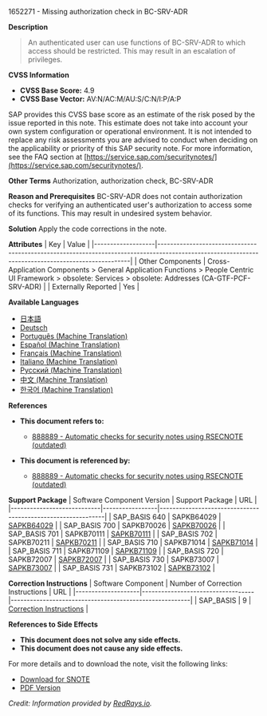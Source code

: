 1652271 - Missing authorization check in BC-SRV-ADR

**Description**
>An authenticated user can use functions of BC-SRV-ADR to which access should be restricted. This may result in an escalation of privileges.

**CVSS Information**
- **CVSS Base Score:** 4.9
- **CVSS Base Vector:** AV:N/AC:M/AU:S/C:N/I:P/A:P

SAP provides this CVSS base score as an estimate of the risk posed by the issue reported in this note. This estimate does not take into account your own system configuration or operational environment. It is not intended to replace any risk assessments you are advised to conduct when deciding on the applicability or priority of this SAP security note. For more information, see the FAQ section at [https://service.sap.com/securitynotes/](https://service.sap.com/securitynotes/).

**Other Terms**
Authorization, authorization check, BC-SRV-ADR

**Reason and Prerequisites**
BC-SRV-ADR does not contain authorization checks for verifying an authenticated user's authorization to access some of its functions. This may result in undesired system behavior.

**Solution**
Apply the code corrections in the note.

**Attributes**
| Key               | Value                                                                                                                                             |
|-------------------|---------------------------------------------------------------------------------------------------------------------------------------------------|
| Other Components  | Cross-Application Components > General Application Functions > People Centric UI Framework > obsolete: Services > obsolete: Addresses (CA-GTF-PCF-SRV-ADR) |
| Externally Reported | Yes                                                                                                                                               |

**Available Languages**
- [日本語](https://me.sap.com/notes/0001652271/J)
- [Deutsch](https://me.sap.com/notes/0001652271/D)
- [Português (Machine Translation)](https://me.sap.com/notes/0001652271/P)
- [Español (Machine Translation)](https://me.sap.com/notes/0001652271/S)
- [Français (Machine Translation)](https://me.sap.com/notes/0001652271/F)
- [Italiano (Machine Translation)](https://me.sap.com/notes/0001652271/I)
- [Русский (Machine Translation)](https://me.sap.com/notes/0001652271/R)
- [中文 (Machine Translation)](https://me.sap.com/notes/0001652271/1)
- [한국어 (Machine Translation)](https://me.sap.com/notes/0001652271/3)

**References**
- **This document refers to:**
  - [888889 - Automatic checks for security notes using RSECNOTE (outdated)](https://me.sap.com/notes/888889)

- **This document is referenced by:**
  - [888889 - Automatic checks for security notes using RSECNOTE (outdated)](https://me.sap.com/notes/888889)

**Support Package**
| Software Component Version | Support Package | URL                                                         |
|----------------------------|-----------------|-------------------------------------------------------------|
| SAP_BASIS 640              | SAPKB64029      | [SAPKB64029](https://me.sap.com/supportpackage/SAPKB64029)   |
| SAP_BASIS 700              | SAPKB70026      | [SAPKB70026](https://me.sap.com/supportpackage/SAPKB70026)   |
| SAP_BASIS 701              | SAPKB70111      | [SAPKB70111](https://me.sap.com/supportpackage/SAPKB70111)   |
| SAP_BASIS 702              | SAPKB70211      | [SAPKB70211](https://me.sap.com/supportpackage/SAPKB70211)   |
| SAP_BASIS 710              | SAPKB71014      | [SAPKB71014](https://me.sap.com/supportpackage/SAPKB71014)   |
| SAP_BASIS 711              | SAPKB71109      | [SAPKB71109](https://me.sap.com/supportpackage/SAPKB71109)   |
| SAP_BASIS 720              | SAPKB72007      | [SAPKB72007](https://me.sap.com/supportpackage/SAPKB72007)   |
| SAP_BASIS 730              | SAPKB73007      | [SAPKB73007](https://me.sap.com/supportpackage/SAPKB73007)   |
| SAP_BASIS 731              | SAPKB73102      | [SAPKB73102](https://me.sap.com/supportpackage/SAPKB73102)   |

**Correction Instructions**
| Software Component | Number of Correction Instructions | URL                                                    |
|--------------------|-----------------------------------|--------------------------------------------------------|
| SAP_BASIS          | 9                                 | [Correction Instructions](https://me.sap.com/corrins/0001652271/41) |

**References to Side Effects**
- **This document does not solve any side effects.**
- **This document does not cause any side effects.**

For more details and to download the note, visit the following links:
- [Download for SNOTE](https://notesdownloads.sap.com/note/0040000009811872017)
- [PDF Version](https://userapps.support.sap.com/sap/support/sfm/notes/print/0001652271?language=en-US&token=C488597E74BFD391E01A568485D98D28)

*Credit: Information provided by [RedRays.io](https://redrays.io).*